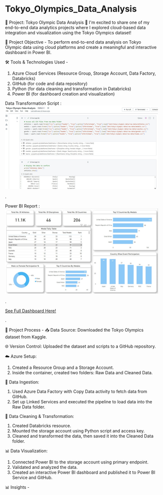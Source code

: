 # Tokyo_Olympics_Data_Analysis

🚀 Project: Tokyo Olympic Data Analysis 🏅
I'm excited to share one of my end-to-end data analytics projects where I explored cloud-based data integration and visualization using the Tokyo Olympics dataset!

🎯 Project Objective -
To perform end-to-end data analysis on Tokyo Olympic data using cloud platforms and create a meaningful and interactive dashboard in Power BI.

🛠️ Tools & Technologies Used -
1. Azure Cloud Services (Resource Group, Storage Account, Data Factory, Databricks)
2. GitHub (for code and data repository)
3. Python (for data cleaning and transformation in Databricks)
4. Power BI (for dashboard creation and visualization)

Data Transformation Script :
  ![Data Transformation Script](Data_Transformation_Script.jpg)

.

Power BI Report :
   ![See Dashboard](Dashboard.jpg)

.

[See Full Dashboard Here!](https://app.powerbi.com/view?r=eyJrIjoiODQ3NmZmNWUtYWI5Ni00MzQ2LWJmNmMtZDU3Y2IwNTZlZDRjIiwidCI6ImRmODY3OWNkLWE4MGUtNDVkOC05OWFjLWM4M2VkN2ZmOTVhMCJ9)

.

🔄 Project Process -
📥 Data Source: Downloaded the Tokyo Olympics dataset from Kaggle.

🌐 Version Control: Uploaded the dataset and scripts to a GitHub repository.

☁️ Azure Setup:
1. Created a Resource Group and a Storage Account.
2. Inside the container, created two folders: Raw Data and Cleaned Data.

🔁 Data Ingestion:
1. Used Azure Data Factory with Copy Data activity to fetch data from GitHub.
2. Set up Linked Services and executed the pipeline to load data into the Raw Data folder.

🧠 Data Cleaning & Transformation:
1. Created Databricks resource.
2. Mounted the storage account using Python script and access key.
3. Cleaned and transformed the data, then saved it into the Cleaned Data folder.

📊 Data Visualization:
1. Connected Power BI to the storage account using primary endpoint.
2. Validated and analyzed the data.
3. Created an interactive Power BI dashboard and published it to Power BI Service and GitHub.

📊 Insights -



